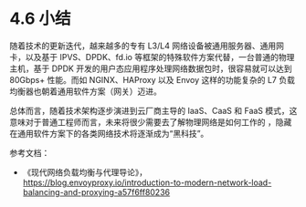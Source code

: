 # 4.6 小结

随着技术的更新迭代，越来越多的专有 L3/L4 网络设备被通用服务器、通用网卡，以及基于 IPVS、DPDK、fd.io 等框架的特殊软件方案代替，一台普通的物理主机，基于 DPDK 开发的用户态应用程序处理网络数据包时，很容易就可以达到 80Gbps+ 性能。而如 NGINX、HAProxy 以及 Envoy 这样的功能复杂的 L7 负载均衡器也朝着通用软件方案（网关）迈进。

总体而言，随着技术架构逐步演进到云厂商主导的 IaaS、CaaS 和 FaaS 模式，这意味对于普通工程师而言，未来将很少需要去了解物理网络是如何工作的 ，隐藏在通用软件方案下的各类网络技术将逐渐成为“黑科技”。

参考文档：
- 《现代网络负载均衡与代理导论》，https://blog.envoyproxy.io/introduction-to-modern-network-load-balancing-and-proxying-a57f6ff80236
